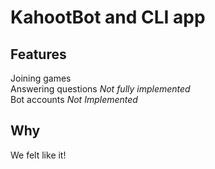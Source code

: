 # KahootBot and CLI app

## Features

Joining games  
Answering questions _Not fully implemented_  
Bot accounts _Not Implemented_

## Why

We felt like it!
